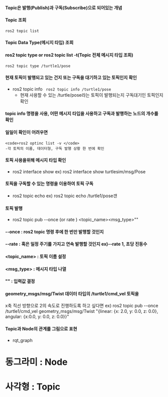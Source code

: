 #### Topic은 발행(Publish)과 구독(Subscribe)으로 되어있는 개념

#### Topic 조회
 <code>ros2 topic list</code>
#### Topic Data Type(메시지 타입) 조회
#### ros2 topic type or ros2 topic list -t(Topic 전체 메시지 타입 조회)
   <code>ros2 topic type /turtle1/pose</code>

#### 현재 토픽이 발행되고 있는 건지 또는 구독을 대기하고 있는 토픽인지 확인
 - ros2 topic info
   <code> ros2 topic info /turtle1/pose</code>
   - 현재 사용할 수 있는 /turtle/pose라는 토픽이 발행되는지 구독대기인 토픽인지 확인
  #### topic info 명령을 사용, 어떤 메시지 타입을 사용하고 구독과 발행하는 노드의 개수를 확인
  #### 일일이 확인이 어려우면 
    <code>ros2 optinc list -v </code> 
    -각 토픽의 이름, 데이터형, 구독 발행 상황 한 번에 확인

#### 토픽 사용을위해 메시지 타입 확인
 - ros2 interface show
  ex) ros2 interface show turtlesim/msg/Pose

#### 토픽을 구독할 수 있는 명령을 이용하여 토픽 구독
 - ros2 topic echo
  ex) ros2 topic echo /turtle1/pose갠

#### 토픽 발행
 - ros2 topic pub --once (or rate <hz>) <topic_name><msg_type>"<arge>"
  #### --once : ros2 topic 명령 후에 한 번만 발행할 것인지
  #### --rate <hz> : 혹은 일정 주기를 가지고 연속 발행할 것인지 ex)--rate 1, 초당 진동수
  #### <topic_name> : 토픽 이름 설정
  #### <msg_type> : 메시지 타입 나열
  #### "<args>" : 입력값 결정

#### geometry_msgs/msg/Twist 데이터 타입의 /turtle1/cmd_vel 토픽을 
   x축 직선 방향으로 2의 속도로 진행하도록 하고 싶다면
 ex) ros2 topic pub --once /turtle1/cmd_vel geometry_msgs/msg/Twist "{linear: {x: 2.0, y: 0.0, z: 0.0}, angular: {x:0.0, y: 0.0, z: 0.0}}"

#### Topic과 Node의 관계를 그림으로 표현
 - rqt_graph
 # 동그라미 : Node
 # 사각형 : Topic


